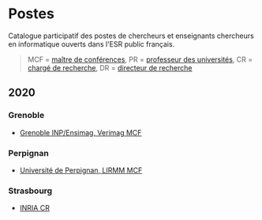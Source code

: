 # Postes 

Catalogue participatif des postes de chercheurs et enseignants chercheurs en informatique ouverts dans l'ESR public français.

> MCF = [maître de conférences](https://fr.wikipedia.org/wiki/Maître_de_conférences_(France)), PR = [professeur des universités](https://fr.wikipedia.org/wiki/Professeur_des_universités), CR = [chargé de recherche](https://fr.wikipedia.org/wiki/Chercheur_des_établissements_publics_scientifiques_et_technologiques_français#Les_chargés_de_recherche), DR = [directeur de recherche](https://fr.wikipedia.org/wiki/Chercheur_des_établissements_publics_scientifiques_et_technologiques_français#Les_chargés_de_recherche)

## 2020

### Grenoble

- [Grenoble INP/Ensimag, Verimag MCF](https://www-verimag.imag.fr/Ensimag-Assistant-professor-position-in.html?lang=fr)

### Perpignan

- [Université de Perpignan, LIRMM MCF](https://perso.univ-perp.fr/langlois/images/pdf/PUB_MCF27_2020.pdf)

### Strasbourg

- [INRIA CR](https://mimesis.inria.fr/job-offers/engineer-positions/faculty-position/)

